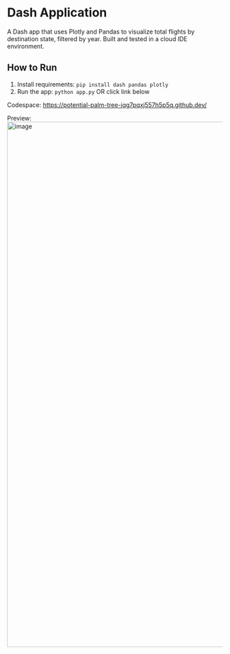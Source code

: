 # Dash Application

A Dash app that uses Plotly and Pandas to visualize total flights by destination state, filtered by year. Built and tested in a cloud IDE environment.

## How to Run

1. Install requirements: `pip install dash pandas plotly`
2. Run the app: `python app.py` OR click link below


Codespace: https://potential-palm-tree-jqg7pqxj557h5p5q.github.dev/

Preview:
<img width="1666" height="1226" alt="image" src="https://github.com/user-attachments/assets/ff09107f-c118-414b-9c95-b3de1efd8f9b" />
